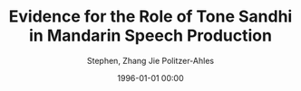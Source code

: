 ---
layout: post
title: Evidence for the Role of Tone Sandhi in Mandarin Speech Production

date: 1996-01-01 00:00
author: Stephen, Zhang Jie Politzer-Ahles
year: 2014
---